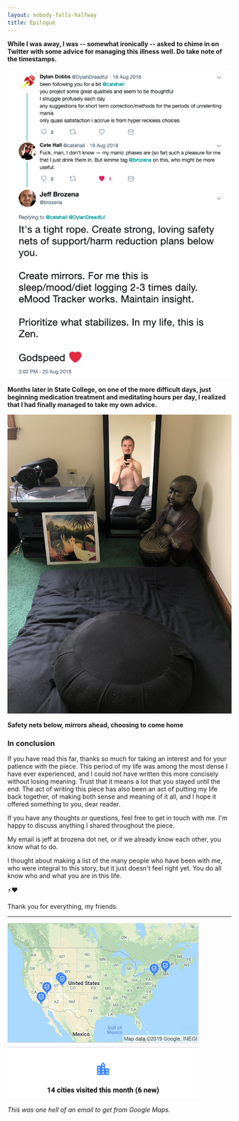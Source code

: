 ```yaml
---
layout: nobody-falls-halfway
title: Epilogue
---
```


**While I was away, I was -- somewhat ironically -- asked to chime in on Twitter with some advice for managing this illness well. Do take note of the timestamps.**

![Cushions and mirrors, pt. 1](/assets/img/twitter.png)

**Months later in State College, on one of the more difficult days, just beginning medication treatment and meditating hours per day, I realized that I had finally managed to take my own advice.**

![Cushions and mirrors, pt 2](/assets/img/cushion.png)

**Safety nets below, mirrors ahead, choosing to come home**

### In conclusion

If you have read this far, thanks so much for taking an interest and for your patience with the piece. This period of my life was among the most dense I have ever experienced, and I could not have written this more concisely without losing meaning. Trust that it means a lot that you stayed until the end. The act of writing this piece has also been an act of putting my life back together, of making both sense and meaning of it all, and I hope it offered something to you, dear reader.

If you have any thoughts or questions, feel free to get in touch with me. I'm happy to discuss anything I shared throughout the piece.

My email is jeff at brozena dot net, or if we already know each other, you know what to do.

I thought about making a list of the many people who have been with me, who were integral to this story, but it just doesn't feel right yet. You do all know who and what you are in this life. 

⚡❤️

Thank you for everything, my friends.

---

![Google Maps Timeline](/assets/img/timeline.png)

_This was one hell of an email to get from Google Maps._
